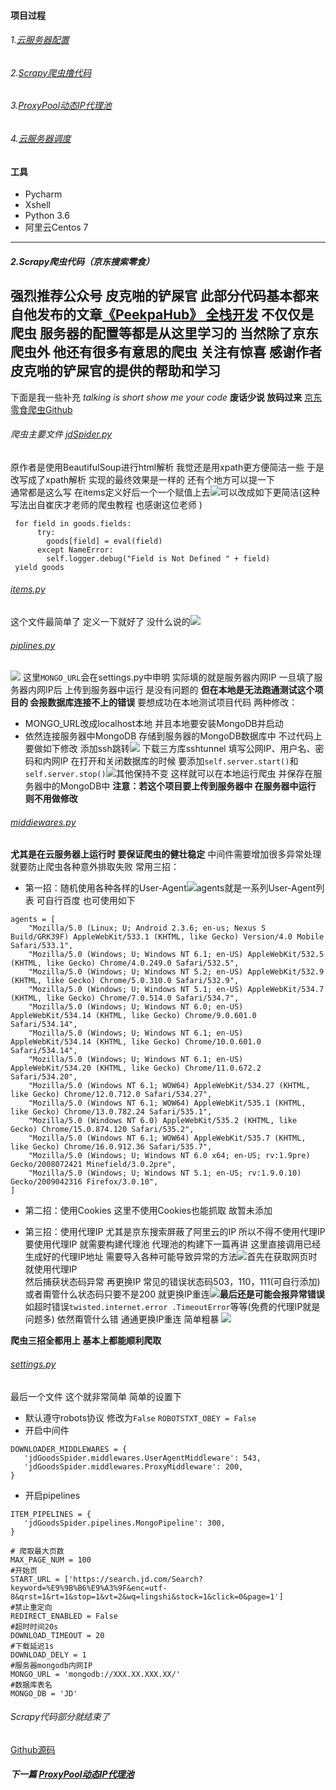 #### 项目过程

###### 1.[云服务器配置](https://www.jianshu.com/p/d70b7fe36646)
###### 2.[Scrapy爬虫撸代码](https://www.jianshu.com/p/022c88c4a8b3)
###### 3.[ProxyPool动态IP代理池](https://www.jianshu.com/p/6c9d712be5e7)
###### 4.[云服务器调度](https://www.jianshu.com/p/d51163f71318)   

#### 工具
- Pycharm
- Xshell
- Python 3.6
- 阿里云Centos 7
----
##### 2.Scrapy爬虫代码（京东搜索零食）
强烈推荐公众号 **皮克啪的铲屎官**
此部分代码基本都来自他发布的文章[《PeekpaHub》 全栈开发](https://mp.weixin.qq.com/s?__biz=MzI2ODYwNjE5NQ==&mid=2247484173&idx=1&sn=1e75beb71a1fb8dfb18eacf054f85bdc&chksm=eaec4c91dd9bc587dbc4c52602745b3eadf36094f4d1cec8b7ec8bb58a7796e6ea5edd688dcc&mpshare=1&scene=1&srcid=1118glsp0bRvHlfCATZjQzj8&pass_ticket=Lp13fNr4gSxnOFRce%2BtyJ2Jfm62QxBknaCE7tAmCj6PrD30pxVt%2F4sjQOCV6dMTb#rd)
不仅仅是爬虫 服务器的配置等都是从这里学习的
当然除了京东爬虫外 他还有很多有意思的爬虫 关注有惊喜 感谢作者皮克啪的铲屎官的提供的帮助和学习
----
下面是我一些补充 
*talking is short  show me  your code*
**废话少说 放码过来**
[京东零食爬虫Github](https://github.com/sadjjk/jdGoodsSpider)

###### 爬虫主要文件 [jdSpider.py](https://github.com/sadjjk/jdGoodsSpider/blob/master/jdGoodsSpider/spiders/jdSpider.py)
原作者是使用BeautifulSoup进行html解析 我觉还是用xpath更方便简洁一些  于是改写成了xpath解析 实现的最终效果是一样的 
还有个地方可以提一下   
通常都是这么写 在items定义好后一个一个赋值上去![](https://upload-images.jianshu.io/upload_images/3290281-9127a830e28bad98.png?imageMogr2/auto-orient/strip%7CimageView2/2/w/1240)可以改成如下更简洁(这种写法出自崔庆才老师的爬虫教程 也感谢这位老师 )
```
 for field in goods.fields:
      try:
        goods[field] = eval(field)
      except NameError:
        self.logger.debug("Field is Not Defined " + field)
 yield goods
```
###### [items.py](https://github.com/sadjjk/jdGoodsSpider/blob/master/jdGoodsSpider/items.py)
这个文件最简单了 定义一下就好了 没什么说的![](https://upload-images.jianshu.io/upload_images/3290281-ca3b123d986ba125.png?imageMogr2/auto-orient/strip%7CimageView2/2/w/1240)
###### [piplines.py](https://github.com/sadjjk/jdGoodsSpider/blob/master/jdGoodsSpider/pipelines.py)
![](https://upload-images.jianshu.io/upload_images/3290281-37320b2861e0438d.png?imageMogr2/auto-orient/strip%7CimageView2/2/w/1240)
这里```MONGO_URL```会在settings.py中申明 实际填的就是服务器内网IP 
一旦填了服务器内网IP后 上传到服务器中运行 是没有问题的 **但在本地是无法跑通测试这个项目的 会报数据库连接不上的错误**
要想成功在本地测试项目代码 两种修改：
- MONGO_URL改成localhost本地 并且本地要安装MongoDB并启动
- 依然连接服务器中MongoDB 存储到服务器的MongoDB数据库中 不过代码上要做如下修改 添加ssh跳转![](https://upload-images.jianshu.io/upload_images/3290281-91a0feb63da5fdee.png?imageMogr2/auto-orient/strip%7CimageView2/2/w/1240)
下载三方库sshtunnel 填写公网IP、用户名、密码和内网IP 在打开和关闭数据库的时候 要添加```self.server.start()```和```self.server.stop()```![](https://upload-images.jianshu.io/upload_images/3290281-f844ad4d8f3adcd6.png?imageMogr2/auto-orient/strip%7CimageView2/2/w/1240)其他保持不变 这样就可以在本地运行爬虫 并保存在服务器中的MongoDB中
**注意：若这个项目要上传到服务器中 在服务器中运行 则不用做修改**
###### [middiewares.py](https://github.com/sadjjk/jdGoodsSpider/blob/master/jdGoodsSpider/middlewares.py)
**尤其是在云服务器上运行时  要保证爬虫的健壮稳定**
中间件需要增加很多异常处理 就要防止爬虫各种意外排取失败
常用三招：
- 第一招：随机使用各种各样的User-Agent![](https://upload-images.jianshu.io/upload_images/3290281-467fc59c2e57e548.png?imageMogr2/auto-orient/strip%7CimageView2/2/w/1240)agents就是一系列User-Agent列表 可自行百度 也可使用如下
```
agents = [
    "Mozilla/5.0 (Linux; U; Android 2.3.6; en-us; Nexus S Build/GRK39F) AppleWebKit/533.1 (KHTML, like Gecko) Version/4.0 Mobile Safari/533.1",
    "Mozilla/5.0 (Windows; U; Windows NT 6.1; en-US) AppleWebKit/532.5 (KHTML, like Gecko) Chrome/4.0.249.0 Safari/532.5",
    "Mozilla/5.0 (Windows; U; Windows NT 5.2; en-US) AppleWebKit/532.9 (KHTML, like Gecko) Chrome/5.0.310.0 Safari/532.9",
    "Mozilla/5.0 (Windows; U; Windows NT 5.1; en-US) AppleWebKit/534.7 (KHTML, like Gecko) Chrome/7.0.514.0 Safari/534.7",
    "Mozilla/5.0 (Windows; U; Windows NT 6.0; en-US) AppleWebKit/534.14 (KHTML, like Gecko) Chrome/9.0.601.0 Safari/534.14",
    "Mozilla/5.0 (Windows; U; Windows NT 6.1; en-US) AppleWebKit/534.14 (KHTML, like Gecko) Chrome/10.0.601.0 Safari/534.14",
    "Mozilla/5.0 (Windows; U; Windows NT 6.1; en-US) AppleWebKit/534.20 (KHTML, like Gecko) Chrome/11.0.672.2 Safari/534.20",
    "Mozilla/5.0 (Windows NT 6.1; WOW64) AppleWebKit/534.27 (KHTML, like Gecko) Chrome/12.0.712.0 Safari/534.27",
    "Mozilla/5.0 (Windows NT 6.1; WOW64) AppleWebKit/535.1 (KHTML, like Gecko) Chrome/13.0.782.24 Safari/535.1",
    "Mozilla/5.0 (Windows NT 6.0) AppleWebKit/535.2 (KHTML, like Gecko) Chrome/15.0.874.120 Safari/535.2",
    "Mozilla/5.0 (Windows NT 6.1; WOW64) AppleWebKit/535.7 (KHTML, like Gecko) Chrome/16.0.912.36 Safari/535.7",
    "Mozilla/5.0 (Windows; U; Windows NT 6.0 x64; en-US; rv:1.9pre) Gecko/2008072421 Minefield/3.0.2pre",
    "Mozilla/5.0 (Windows; U; Windows NT 5.1; en-US; rv:1.9.0.10) Gecko/2009042316 Firefox/3.0.10",
]
``` 
- 第二招：使用Cookies
这里不使用Cookies也能抓取 故暂未添加

- 第三招：使用代理IP
尤其是京东搜索屏蔽了阿里云的IP  所以不得不使用代理IP 要使用代理IP 就需要构建代理池 代理池的构建下一篇再讲 这里直接调用已经生成好的代理IP地址
需要导入各种可能导致异常的方法![](https://upload-images.jianshu.io/upload_images/3290281-fdac6f5951077c19.png?imageMogr2/auto-orient/strip%7CimageView2/2/w/1240)首先在获取网页时就使用代理IP  
然后捕获状态码异常 再更换IP 常见的错误状态码503，110，111(可自行添加)  或者甭管什么状态码只要不是200 就更换IP重连![](https://upload-images.jianshu.io/upload_images/3290281-39583abacd99bba0.png?imageMogr2/auto-orient/strip%7CimageView2/2/w/1240)**最后还是可能会报异常错误**如超时错误```twisted.internet.error .TimeoutError```等等(免费的代理IP就是问题多) 依然甭管什么错 通通更换IP重连 简单粗暴
![](https://upload-images.jianshu.io/upload_images/3290281-68f91febe7a7550c.png?imageMogr2/auto-orient/strip%7CimageView2/2/w/1240)

**爬虫三招全都用上 基本上都能顺利爬取**

###### [settings.py](https://github.com/sadjjk/jdGoodsSpider/blob/master/jdGoodsSpider/settings.py)
最后一个文件 这个就非常简单
简单的设置下 
- 默认遵守robots协议 修改为```False```
```ROBOTSTXT_OBEY = False```
- 开启中间件
```
DOWNLOADER_MIDDLEWARES = {
   'jdGoodsSpider.middlewares.UserAgentMiddleware': 543,
   'jdGoodsSpider.middlewares.ProxyMiddleware': 200,
}
```
- 开启pipelines
```
ITEM_PIPELINES = {
   'jdGoodsSpider.pipelines.MongoPipeline': 300,
}
```
```
# 爬取最大页数
MAX_PAGE_NUM = 100
#开始页
START_URL = ['https://search.jd.com/Search?keyword=%E9%9B%B6%E9%A3%9F&enc=utf-8&qrst=1&rt=1&stop=1&vt=2&wq=lingshi&stock=1&click=0&page=1']
#禁止重定向
REDIRECT_ENABLED = False
#超时时间20s
DOWNLOAD_TIMEOUT = 20
#下载延迟1s
DOWNLOAD_DELY = 1
#服务器mongodb内网IP
MONGO_URL = 'mongodb://XXX.XX.XXX.XX/'
#数据库表名
MONGO_DB = 'JD'
```
###### Scrapy代码部分就结束了  
[Github源码](https://github.com/sadjjk/jdGoodsSpider)

##### 下一篇  [ProxyPool动态IP代理池](https://www.jianshu.com/p/6c9d712be5e7)




  









